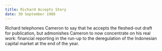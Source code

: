 ```yaml
---
title: Richard Accepts Story
date: 30 September 1988
---
```


Richard telephones Cameron to say that he accepts the fleshed-out draft for publication, but admonishes
Cameron to now concentrate on his real work: financial reporting in the
run-up to the deregulation of the Indonesian capital market at the end
of the year.
